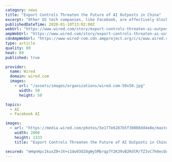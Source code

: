 ```yaml
---
category: news
title: "Export Controls Threaten the Future of AI Outposts in China"
excerpt: "Other US tech companies, like Facebook, are effectively blocked ... University who writes a newsletter on Chinese AI. “Google, Microsoft Research Asia, and other multinationals with R&D labs ..."
publishedDateTime: 2020-01-10T13:02:00Z
webUrl: "https://www.wired.com/story/export-controls-threaten-ai-outposts-china/"
ampWebUrl: "https://www.wired.com/story/export-controls-threaten-ai-outposts-china/amp"
cdnAmpWebUrl: "https://www-wired-com.cdn.ampproject.org/c/s/www.wired.com/story/export-controls-threaten-ai-outposts-china/amp"
type: article
quality: 89
heat: 89
published: true

provider:
  name: Wired
  domain: wired.com
  images:
    - url: "/assets/images/organizations/wired.com-50x50.jpg"
      width: 50
      height: 50

topics:
  - AI
  - Facebook AI

images:
  - url: "https://media.wired.com/photos/5e177e6287b5f30008dd4e8e/master/pass/Business-AI-US-China-1169747427.jpg"
    width: 2000
    height: 1333
    title: "Export Controls Threaten the Future of AI Outposts in China"

secured: "mHqnHpc1kuxZ0+JX+s1Uw93OZ4gWy5Mbrqp7Y2K39vB2RdlM/TZ3vC7h0ecOA/pQ0CM8UQp0q1mzAG0BChUSNOvVeD3tnrAjb2LwgY6kTj35335KRayMnGiEgYIwSCDlY+32uWo3d/isoAZxrtwyeOgTcElXUa7Q9ZpcwCfzr8rSc4x+U0iTX6WZaiJ6g7aKBRih+WgRq22qa4Dlp3wdnp4vAJRRBrlncgHdjndFJxx7HGxMBmKBtkqjAl/RcVqir3ajC0ZqLuEsV4HgrV8fvFuFtaIwXCPb+xmCGkordYyiPV3FpSjz9APExKk431TB;od1rGVdIS/S7cspv+6C5BA=="
---
```


